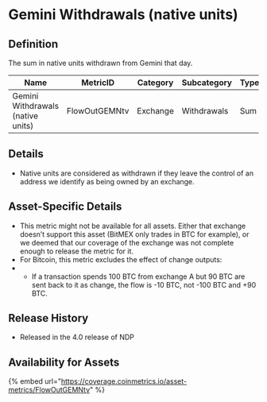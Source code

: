 # Gemini Withdrawals (native units)

## Definition

The sum in native units withdrawn from Gemini that day.

| Name                              | MetricID      | Category | Subcategory | Type | Unit         | Interval       |
| --------------------------------- | ------------- | -------- | ----------- | ---- | ------------ | -------------- |
| Gemini Withdrawals (native units) | FlowOutGEMNtv | Exchange | Withdrawals | Sum  | Native units | 1 block, 1 day |

## Details

* Native units are considered as withdrawn if they leave the control of an address we identify as being owned by an exchange.

## Asset-Specific Details

* This metric might not be available for all assets. Either that exchange doesn’t support this asset (BitMEX only trades in BTC for example), or we deemed that our coverage of the exchange was not complete enough to release the metric for it.
* For Bitcoin, this metric excludes the effect of change outputs:
*
  * If a transaction spends 100 BTC from exchange A but 90 BTC are sent back to it as change, the flow is -10 BTC, not -100 BTC and +90 BTC.

## Release History

* Released in the 4.0 release of NDP

## Availability for Assets

{% embed url="https://coverage.coinmetrics.io/asset-metrics/FlowOutGEMNtv" %}
